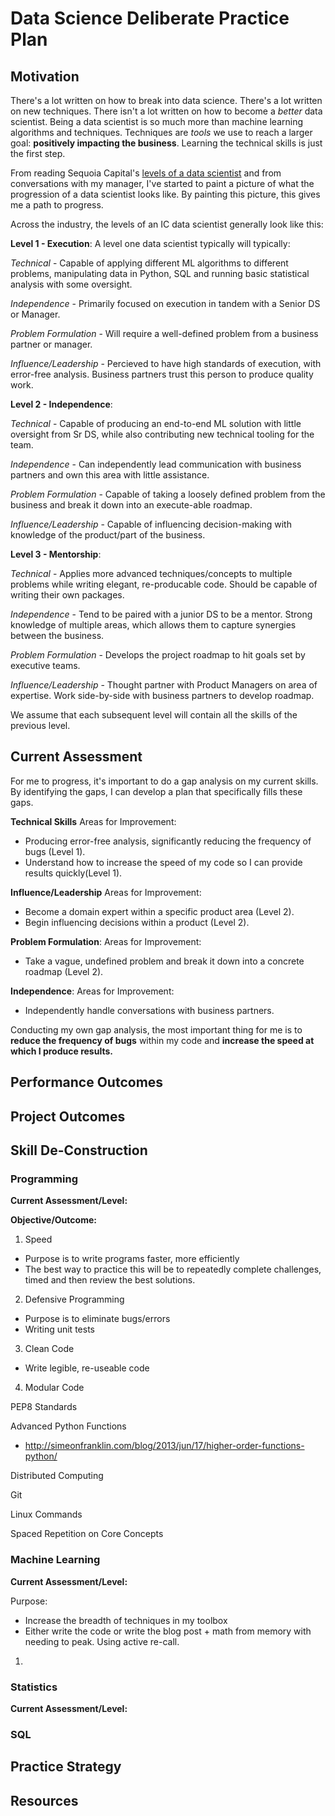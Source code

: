 # Data Science Deliberate Practice Plan 

## Motivation
There's a lot written on how to break into data science. There's a lot written on new techniques. There isn't a lot written on how to become a *better* data scientist. Being a data scientist is so much more than machine learning algorithms and techniques. Techniques are *tools* we use to reach a larger goal: **positively impacting the business**. Learning the technical skills is just the first step. 

From reading Sequoia Capital's [levels of a data scientist](https://medium.com/sequoia-capital/progression-of-a-data-scientist-e1bebf8c8420) and from conversations with my manager, I've started to paint a picture of what the progression of a data scientist looks like. By painting this picture, this gives me a path to progress. 

Across the industry, the levels of an IC data scientist generally look like this:

**Level 1 - Execution**: A level one data scientist typically will typically: 

*Technical* - Capable of applying different ML algorithms to different problems, manipulating data in Python, SQL and running basic statistical analysis with some oversight.

*Independence* - Primarily focused on execution in tandem with a Senior DS or Manager. 

*Problem Formulation* - Will require a well-defined problem from a business partner or manager. 

*Influence/Leadership* - Percieved to have high standards of execution, with error-free analysis. Business partners trust this person to produce quality work.

**Level 2 - Independence**:

*Technical* - Capable of producing an end-to-end ML solution with little oversight from Sr DS, while also contributing new technical tooling for the team. 

*Independence* - Can independently lead communication with business partners and own this area with little assistance. 

*Problem Formulation* - Capable of taking a loosely defined problem from the business and break it down into an execute-able roadmap. 

*Influence/Leadership* - Capable of influencing decision-making with knowledge of the product/part of the business. 

**Level 3 - Mentorship**:

*Technical* - Applies more advanced techniques/concepts to multiple problems while writing elegant, re-producable code. Should be capable of writing their own packages. 

*Independence* - Tend to be paired with a junior DS to be a mentor. Strong knowledge of multiple areas, which allows them to capture synergies between the business. 

*Problem Formulation* - Develops the project roadmap to hit goals set by executive teams. 

*Influence/Leadership* - Thought partner with Product Managers on area of expertise. Work side-by-side with business partners to develop roadmap. 

We assume that each subsequent level will contain all the skills of the previous level.

## Current Assessment 
For me to progress, it's important to do a gap analysis on my current skills. By identifying the gaps, I can develop a plan that specifically fills these gaps. 

**Technical Skills**
Areas for Improvement:
- Producing error-free analysis, significantly reducing the frequency of bugs (Level 1). 
- Understand how to increase the speed of my code so I can provide results quickly(Level 1). 

**Influence/Leadership**
Areas for Improvement:
- Become a domain expert within a specific product area (Level 2). 
- Begin influencing decisions within a product (Level 2). 

**Problem Formulation**:
Areas for Improvement:
- Take a vague, undefined problem and break it down into a concrete roadmap (Level 2). 

**Independence**:
Areas for Improvement:
- Independently handle conversations with business partners.

Conducting my own gap analysis, the most important thing for me is to **reduce the frequency of bugs** within my code and **increase the speed at which I produce results.** 


## Performance Outcomes

## Project Outcomes 

## Skill De-Construction 

### Programming 

**Current Assessment/Level:**

**Objective/Outcome:**

1. Speed
- Purpose is to write programs faster, more efficiently 
- The best way to practice this will be to repeatedly complete challenges, timed
and then review the best solutions. 

2. Defensive Programming
- Purpose is to eliminate bugs/errors 
- Writing unit tests 

3. Clean Code 
- Write legible, re-useable code 

4. Modular Code

PEP8 Standards 

Advanced Python Functions 
- http://simeonfranklin.com/blog/2013/jun/17/higher-order-functions-python/

Distributed Computing 

Git

Linux Commands 

Spaced Repetition on Core Concepts 

### Machine Learning 
**Current Assessment/Level:**

Purpose: 
- Increase the breadth of techniques in my toolbox
- Either write the code or write the blog post + math from memory with needing to peak. Using active re-call. 

1. 


### Statistics  
**Current Assessment/Level:**

### SQL 

## Practice Strategy 

## Resources


